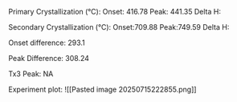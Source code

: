 Primary Crystallization (°C):
	Onset: 416.78
	Peak: 441.35
	Delta H:
	
Secondary Crystallization  (°C):
	Onset:709.88
	Peak:749.59
	Delta H:
	
Onset difference: 293.1

Peak Difference: 308.24

Tx3 Peak: NA
<!-- PUBLISH STOP -->
Experiment plot:
![[Pasted image 20250715222855.png]]



